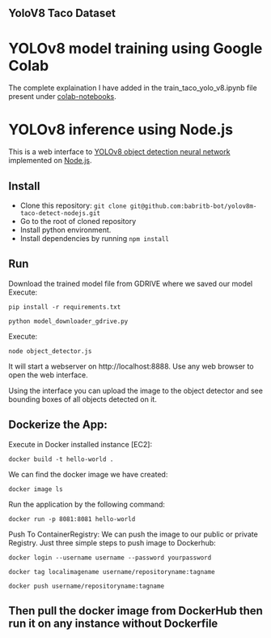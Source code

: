 ## YoloV8 Taco Dataset

# YOLOv8 model training using Google Colab

The complete explaination I have added in the train_taco_yolo_v8.ipynb file present under [colab-notebooks](https://github.com/babritb-bot/yolov8m-taco-detect-nodejs/tree/main/colab-notebooks).

# YOLOv8 inference using Node.js

This is a web interface to [YOLOv8 object detection neural network](https://ultralytics.com/yolov8)
implemented on [Node.js](https://www.nodejs.org).


## Install

* Clone this repository: `git clone git@github.com:babritb-bot/yolov8m-taco-detect-nodejs.git`
* Go to the root of cloned repository
* Install python environment.
* Install dependencies by running `npm install`

## Run

Download the trained model file from GDRIVE where we saved our model Execute:

```
pip install -r requirements.txt
```

```
python model_downloader_gdrive.py
```

Execute:

```
node object_detector.js
```

It will start a webserver on http://localhost:8888. Use any web browser to open the web interface.

Using the interface you can upload the image to the object detector and see bounding boxes of all objects detected on it.

## Dockerize the App:

Execute in Docker installed instance [EC2]:

```
docker build -t hello-world .
```

We can find the docker image we have created:

```
docker image ls
```

Run the application by the following command:

```
docker run -p 8081:8081 hello-world
```

Push To ContainerRegistry: We can push the image to our public or private Registry. Just three simple steps to push image to Dockerhub:

```
docker login --username username --password yourpassword
```

```
docker tag localimagename username/repositoryname:tagname
```

```
docker push username/repositoryname:tagname
```

## Then pull the docker image from DockerHub then run it on any instance without Dockerfile